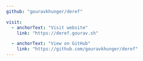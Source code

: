 ```yaml
---
github: "gouravkhunger/deref"

visit:
  - anchorText: "Visit website"
    link: "https://deref.gourav.sh"

  - anchorText: "View on GitHub"
    link: "https://github.com/gouravkhunger/deref"
---
```

